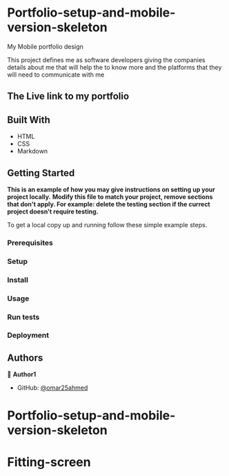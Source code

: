 # Portfolio-setup-and-mobile-version-skeleton

My Mobile portfolio design 

This project defines me as software developers giving the companies details about me that will help the to know more and the platforms that they will need to communicate with me

## The Live link to my portfolio


## Built With

- HTML
- CSS
- Markdown

## Getting Started

**This is an example of how you may give instructions on setting up your project locally.**
**Modify this file to match your project, remove sections that don't apply. For example: delete the testing section if the currect project doesn't require testing.**

To get a local copy up and running follow these simple example steps.

### Prerequisites

### Setup

### Install

### Usage

### Run tests

### Deployment

## Authors

👤 **Author1**

- GitHub: [@omar25ahmed](https://github.com/omar25ahmed)

# Portfolio-setup-and-mobile-version-skeleton
# Fitting-screen
